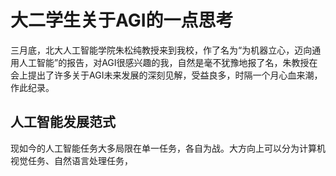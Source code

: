 # 大二学生关于AGI的一点思考

三月底，北大人工智能学院朱松纯教授来到我校，作了名为“为机器立心，迈向通用人工智能”的报告，对AGI很感兴趣的我，自然是毫不犹豫地报了名，朱教授在会上提出了许多关于AGI未来发展的深刻见解，受益良多，时隔一个月心血来潮，作此纪录。

<!-- more -->

## 人工智能发展范式

现如今的人工智能任务大多局限在单一任务，各自为战。大方向上可以分为计算机视觉任务、自然语言处理任务，